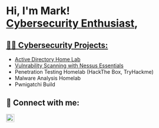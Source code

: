 <h1>Hi, I'm Mark! <br/><a href="https://www.linkedin.com/in/mark-shenouda-908708245/">Cybersecurity Enthusiast</a>, <a href=</a></h1>

<h2>👨‍💻 Cybersecurity Projects:</h2>



- [Active Directory Home Lab](https://github.com/markis22/Active-Directory/blob/main/README.md)
- [Vulnrability Scanning with Nessus Essentials](https://github.com/markis22/Vulnerability-Scanning-Management-Nessus-Essentials/blob/main/README.md)
- Penetration Testing Homelab (HackThe Box, TryHackme)
- Malware Analysis Homelab
- Pwnigatchi Build

<h2> 🤳 Connect with me:</h2>

[<img align="left" alt="JoshMadakor | LinkedIn" width="22px" src="https://cdn.jsdelivr.net/npm/simple-icons@v3/icons/linkedin.svg" />][linkedin]

[linkedin]: https://linkedin.com/in/joshmadakor

<!--
**joshmadakor1/joshmadakor1** is a ✨ _special_ ✨ repository because its `README.md` (this file) appears on your GitHub profile.

Here are some ideas to get you started:

- 🔭 I’m currently working on ...
- 🌱 I’m currently learning ...
- 👯 I’m looking to collaborate on ...
- 🤔 I’m looking for help with ...
- 💬 Ask me about ...
- 📫 How to reach me: ...
- 😄 Pronouns: ...
- ⚡ Fun fact: ...
-->
